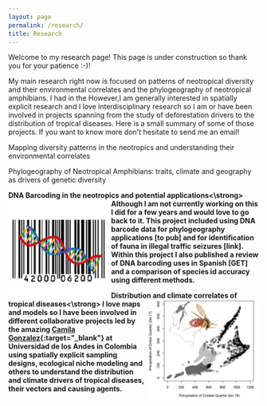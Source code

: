 ```yaml
---
layout: page
permalink: /research/
title: Research
---
```



Welcome to my research page! This page is under construction so thank you for your patience :-)!  

  
  
My main research right now is focused on patterns of neotropical diversity and their environmental correlates and the phylogeography of neotropical amphibians. I had in the However,I am generally interested in spatially explicit research and I love interdisciplinary research so I am or have been involved in projects spanning from the study of deforestation drivers to the distribution of tropical diseases. Here is a small summary of some of those projects. If you want to know more don't hesitate to send me an email! 

Mapping diversity patterns in the neotropics and understanding their environmental correlates

Phylogeography of Neotropical Amphibians: traits, climate and geography as drivers of genetic diversity

<strong>DNA Barcoding in the neotropics and potential applications<\strong>
<img style="float: left;" src="/images/dnabarcode.jpg" height="200">
Although I am not currently working on this I did for a few years and would love to go back to it. This project included using DNA barcode data for phylogeography applications [to pub] and for identification of fauna in illegal traffic seizures [link]. Within this project I also published a review of DNA barcoding uses in Spanish [GET] and a comparison of species id accuracy using different methods.  
  
  
<strong>Distribution and climate correlates of tropical diseases<\strong>
<img style="float: right;" src="/images/web_tropicaldis.jpg" height="200"> I love maps and models so I have been involved in different collaborative projects led by the amazing [Camila Gonzalez](https://cimpat.uniandes.edu.co){:target="_blank"} at Universidad de los Andes in Colombia using spatially explicit sampling designs, ecological niche modeling and others to understand the distribution and climate drivers of tropical diseases, their vectors and causing agents. 



